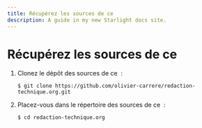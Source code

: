 ```yaml
---
title: Récupérez les sources de ce
description: A guide in my new Starlight docs site.
---
```

# Récupérez les sources de ce

1.  Clonez le dépôt des sources de ce  :

    ``` console
    $ git clone https://github.com/olivier-carrere/redaction-technique.org.git
    ```

2.  Placez-vous dans le répertoire des sources de ce  :

    ``` console
    $ cd redaction-technique.org
    ```
